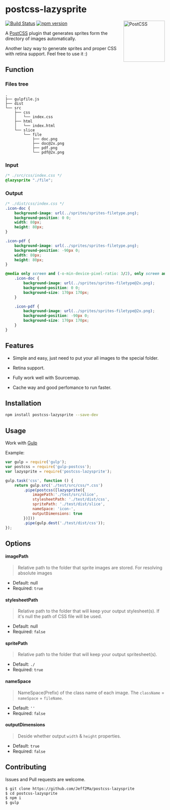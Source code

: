 # postcss-lazysprite

<img align="right" width="130" height="130" title="PostCSS" src="http://postcss.github.io/postcss/logo.svg">

[![Build Status](https://travis-ci.org/Jeff2Ma/postcss-lazysprite.svg?branch=master)](https://travis-ci.org/Jeff2Ma/postcss-lazysprite)
[![npm version](https://badge.fury.io/js/postcss-lazysprite.svg)](http://badge.fury.io/js/postcss-lazysprite)

A [PostCSS](https://github.com/postcss/postcss) plugin that generates sprites form the directory of images automatically.

Another lazy way to generate sprites and proper CSS with retina support. Feel free to use it :)

## Function

### Files tree

```
.
├── gulpfile.js
├── dist
└── src
    ├── css
    │   └── index.css
    ├── html
    │   └── index.html
    └── slice
        └── file
            ├── doc.png
            ├── doc@2x.png
            ├── pdf.png
            └── pdf@2x.png
```

### Input
```CSS
/* ./src/css/index.css */
@lazysprite "./file";
```

### Output

```CSS
/* ./dist/css/index.css */
.icon-doc {
    background-image: url(../sprites/sprites-filetype.png);
    background-position: 0 0;
    width: 80px;
    height: 80px;
}

.icon-pdf {
    background-image: url(../sprites/sprites-filetype.png);
    background-position: -90px 0;
    width: 80px;
    height: 80px;
}

@media only screen and (-o-min-device-pixel-ratio: 3/2), only screen and (-webkit-min-device-pixel-ratio: 2), only screen and (min--moz-device-pixel-ratio: 2), only screen and (-webkit-min-device-pixel-ratio: 2.5), only screen and (min-resolution: 240dpi) {
    .icon-doc {
        background-image: url(../sprites/sprites-filetype@2x.png);
        background-position: 0 0;
        background-size: 170px 170px;
    }

    .icon-pdf {
        background-image: url(../sprites/sprites-filetype@2x.png);
        background-position: -90px 0;
        background-size: 170px 170px;
    }
}
```

## Features

- Simple and easy, just need to put your all images to the special folder.

- Retina support.

- Fully work well with Sourcemap.

- Cache way and good perfomance to run faster.

## Installation

```bash
npm install postcss-lazysprite --save-dev
```

## Usage

Work with [Gulp](http://gulpjs.com/)

Example:

```javascript
var gulp = require('gulp');
var postcss = require('gulp-postcss');
var lazysprite = require('postcss-lazysprite');

gulp.task('css', function () {
	return gulp.src('./test/src/css/*.css')
		.pipe(postcss([lazysprite({
			imagePath:'./test/src/slice',
			stylesheetPath: './test/dist/css',
			spritePath: './test/dist/slice',
			nameSpace: 'icon-',
			outputDimensions: true
		})]))
		.pipe(gulp.dest('./test/dist/css'));
});
```

## Options

#### imagePath

> Relative path to the folder that sprite images are stored. For resolving absolute images

- Default: null
- Required: `true`

#### stylesheetPath

> Relative path to the folder that will keep your output stylesheet(s). If it's null the path of CSS file will be used.

- Default: null
- Required: `false`

#### spritePath

> Relative path to the folder that will keep your output spritesheet(s).

- Default: `./`
- Required: `true`

#### nameSpace

> NameSpace(Prefix) of the class name of each image. The `className` = `nameSpace` + `fileName`.

- Default: `''`
- Required: `false`

#### outputDimensions

> Deside whether output `width` & `height` properties.

- Default: `true`
- Required: `false`


## Contributing

Issues and Pull requests are welcome.

```bash
$ git clone https://github.com/Jeff2Ma/postcss-lazysprite
$ cd postcss-lazysprite
$ npm i
$ gulp
```


